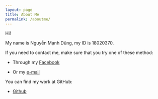 ```yaml
---
layout: page
title: About Me
permalink: /aboutme/
---
```


Hi!

My name is Nguyễn Mạnh Dũng, my ID is 18020370.


If you need to contact me, make sure that you try one of these method:

- Through my [Facebook](https://facebook.com/nmd2000)

- Or my [e-mail](manhdung20112000@gmail.com)

You can find my work at GitHub:

- [Github](https://github.com/manhdung20112000)

